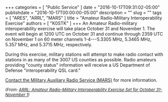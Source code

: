 +++
categories = [ "Public Service" ]
date = "2016-10-17T09:31:02-05:00"
publishdate = "2016-10-17T00:00:00-05:00"
description = ""
slug = ""
tags = [ "ARES", "ARRL", "MARS" ]
title = "Amateur Radio-Military Interoperability Exercise"
authors = [ "K0STK" ]
+++
An Amateur Radio-military interoperability exercise will take place October 31
and November 1. The event will begin at 1200 UTC on October 31 and continue
through 2359 UTC on November 1 on 60 meter channels 1-4---5.3305 MHz,
5.3465 MHz, 5.357 MHz, and 5.3715 MHz, respectively.

During this exercise, military stations will attempt to make radio contact
with stations in as many of the 3007 US counties as possible. Radio amateurs
providing "county status" information will receive a US Department of
Defense "interoperability QSL card."

[Contact the Military Auxiliary Radio Service (MARS)](mars.exercises@gmail.com)
for more information.

<span style="font-size:small;">*(From: [ARRL: Amateur Radio-Military Interoperability Exercise Set for October 31-November 1](http://www.arrl.org/news/amateur-radio-military-interoperability-exercise-set-for-october-31-november-1))*</span>
<!--more-->
